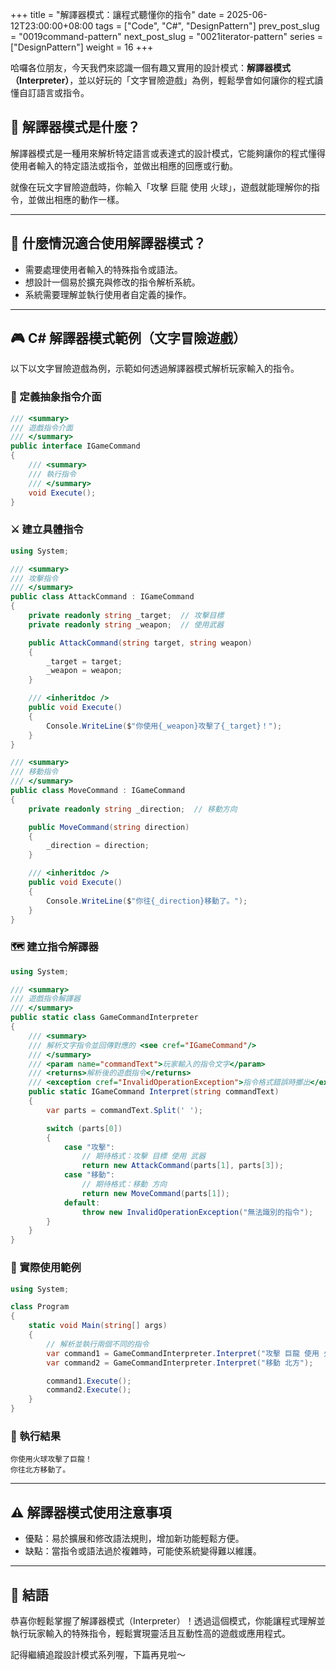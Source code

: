 +++
title = "解譯器模式：讓程式聽懂你的指令"
date = 2025-06-12T23:00:00+08:00
tags = ["Code", "C#", "DesignPattern"]
prev_post_slug = "0019command-pattern"
next_post_slug = "0021iterator-pattern"
series = ["DesignPattern"]
weight = 16
+++

哈囉各位朋友，今天我們來認識一個有趣又實用的設計模式：**解譯器模式（Interpreter）**，並以好玩的「文字冒險遊戲」為例，輕鬆學會如何讓你的程式讀懂自訂語言或指令。

## 🌟 解譯器模式是什麼？

解譯器模式是一種用來解析特定語言或表達式的設計模式，它能夠讓你的程式懂得使用者輸入的特定語法或指令，並做出相應的回應或行動。

就像在玩文字冒險遊戲時，你輸入「攻擊 巨龍 使用 火球」，遊戲就能理解你的指令，並做出相應的動作一樣。

---

## 🤔 什麼情況適合使用解譯器模式？

- 需要處理使用者輸入的特殊指令或語法。
- 想設計一個易於擴充與修改的指令解析系統。
- 系統需要理解並執行使用者自定義的操作。

---

## 🎮 C# 解譯器模式範例（文字冒險遊戲）

以下以文字冒險遊戲為例，示範如何透過解譯器模式解析玩家輸入的指令。

### 🎲 定義抽象指令介面

```csharp
/// <summary>
/// 遊戲指令介面
/// </summary>
public interface IGameCommand
{
    /// <summary>
    /// 執行指令
    /// </summary>
    void Execute();
}
```

### ⚔️ 建立具體指令

```csharp
using System;

/// <summary>
/// 攻擊指令
/// </summary>
public class AttackCommand : IGameCommand
{
    private readonly string _target;  // 攻擊目標
    private readonly string _weapon;  // 使用武器

    public AttackCommand(string target, string weapon)
    {
        _target = target;
        _weapon = weapon;
    }

    /// <inheritdoc />
    public void Execute()
    {
        Console.WriteLine($"你使用{_weapon}攻擊了{_target}！");
    }
}

/// <summary>
/// 移動指令
/// </summary>
public class MoveCommand : IGameCommand
{
    private readonly string _direction;  // 移動方向

    public MoveCommand(string direction)
    {
        _direction = direction;
    }

    /// <inheritdoc />
    public void Execute()
    {
        Console.WriteLine($"你往{_direction}移動了。");
    }
}
```

### 🗺️ 建立指令解譯器

```csharp
using System;

/// <summary>
/// 遊戲指令解譯器
/// </summary>
public static class GameCommandInterpreter
{
    /// <summary>
    /// 解析文字指令並回傳對應的 <see cref="IGameCommand"/>
    /// </summary>
    /// <param name="commandText">玩家輸入的指令文字</param>
    /// <returns>解析後的遊戲指令</returns>
    /// <exception cref="InvalidOperationException">指令格式錯誤時擲出</exception>
    public static IGameCommand Interpret(string commandText)
    {
        var parts = commandText.Split(' ');

        switch (parts[0])
        {
            case "攻擊":
                // 期待格式：攻擊 目標 使用 武器
                return new AttackCommand(parts[1], parts[3]);
            case "移動":
                // 期待格式：移動 方向
                return new MoveCommand(parts[1]);
            default:
                throw new InvalidOperationException("無法識別的指令");
        }
    }
}
```

### 🚀 實際使用範例

```csharp
using System;

class Program
{
    static void Main(string[] args)
    {
        // 解析並執行兩個不同的指令
        var command1 = GameCommandInterpreter.Interpret("攻擊 巨龍 使用 火球");
        var command2 = GameCommandInterpreter.Interpret("移動 北方");

        command1.Execute();
        command2.Execute();
    }
}
```

### 🎯 執行結果

```
你使用火球攻擊了巨龍！
你往北方移動了。
```

---

## ⚠️ 解譯器模式使用注意事項

- 優點：易於擴展和修改語法規則，增加新功能輕鬆方便。
- 缺點：當指令或語法過於複雜時，可能使系統變得難以維護。

---

## 🎉 結語

恭喜你輕鬆掌握了解譯器模式（Interpreter）！透過這個模式，你能讓程式理解並執行玩家輸入的特殊指令，輕鬆實現靈活且互動性高的遊戲或應用程式。

記得繼續追蹤設計模式系列喔，下篇再見啦～

